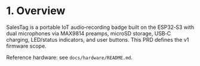 # 1. Overview

SalesTag is a portable IoT audio‑recording badge built on the ESP32‑S3 with dual microphones via MAX9814 preamps, microSD storage, USB‑C charging, LED/status indicators, and user buttons. This PRD defines the v1 firmware scope.

Reference hardware: see `docs/hardware/README.md`.
